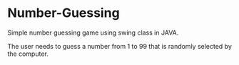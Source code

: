 # Number-Guessing

Simple number guessing game using swing class in JAVA.

The user needs to guess a number from 1 to 99 that is randomly selected by the computer.
